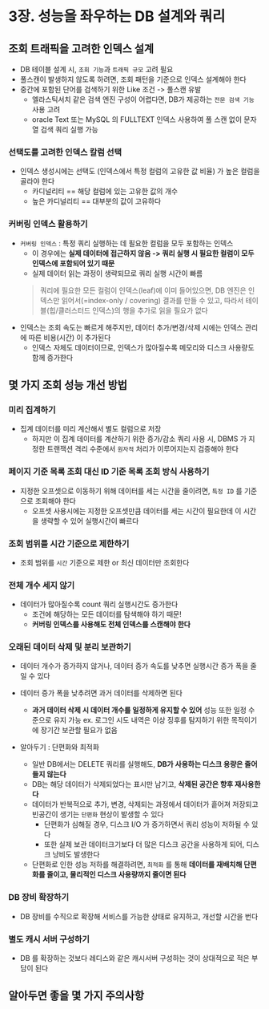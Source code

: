 # 3장. 성능을 좌우하는 DB 설계와 쿼리
## 조회 트래픽을 고려한 인덱스 설계
- DB 테이블 설계 시, `조회 기능`과 `트래픽 규모` 고려 필요
- 풀스캔이 발생하지 않도록 하려면, 조회 패턴을 기준으로 인덱스 설계해야 한다
- 중간에 포함된 단어를 검색하기 위한 Like 조건 -> 풀스캔 유발
  - 엘라스틱서치 같은 검색 엔진 구성이 어렵다면, DB가 제공하는 `전문 검색 기능` 사용 고려
  - oracle Text 또는 MySQL 의 FULLTEXT 인덱스 사용하여 풀 스캔 없이 문자열 검색 쿼리 실행 가능

### 선택도를 고려한 인덱스 칼럼 선택
- 인덱스 생성시에는 선택도 (인덱스에서 특정 컬럼의 고유한 값 비율) 가 높은 컬럼을 골라야 한다
  - 카디널리티 == 해당 컬럼에 있는 고유한 값의 개수
  - 높은 카디널리티 == 대부분의 값이 고유하다

### 커버링 인덱스 활용하기
- `커버링 인덱스` : 특정 쿼리 실행하는 데 필요한 컬럼을 모두 포함하는 인덱스
  - 이 경우에는 **실제 데이터에 접근하지 않음 -> 쿼리 실행 시 필요한 컬럼이 모두 인덱스에 포함되어 있기 때문**
  - 실제 데이터 읽는 과정이 생략되므로 쿼리 실행 시간이 빠름
  > 쿼리에 필요한 모든 컬럼이 인덱스(leaf)에 이미 들어있으면, DB 엔진은 인덱스만 읽어서(=index-only / covering) 결과를 만들 수 있고, 따라서 테이블(힙/클러스터드 인덱스)의 행을 추가로 읽을 필요가 없다
- 인덱스는 조회 속도는 빠르게 해주지만, 데이터 추가/변경/삭제 시에는 인덱스 관리에 따른 비용(시간) 이 추가된다
  - 인덱스 자체도 데이터이므로, 인덱스가 많아질수록 메모리와 디스크 사용량도 함께 증가한다

## 몇 가지 조회 성능 개선 방법
### 미리 집계하기
- 집계 데이터를 미리 계산해서 별도 컬럼으로 저장
  - 하지만 이 집계 데이터를 계산하기 위한 증가/감소 쿼리 사용 시, DBMS 가 지정한 트랜잭션 격리 수준에서 `원자적` 처리가 이루어지는지 검증해야 한다

### 페이지 기준 목록 조회 대신 ID 기준 목록 조회 방식 사용하기
- 지정한 오프셋으로 이동하기 위해 데이터를 세는 시간을 줄이려면, `특정 ID` 를 기준으로 조회해야 한다
  - 오프셋 사용시에는 지정한 오프셋만큼 데이터를 세는 시간이 필요한데 이 시간을 생략할 수 있어 실행시간이 빠르다

### 조회 범위를 시간 기준으로 제한하기
- 조회 범위를 `시간` 기준으로 제한 or 최신 데이터만 조회한다

### 전체 개수 세지 않기
- 데이터가 많아질수록 count 쿼리 실행시간도 증가한다
  - 조건에 해당하는 모든 데이터를 탐색해야 하기 때문!
  - **커버링 인덱스를 사용해도 전체 인덱스를 스캔해야 한다**

### 오래된 데이터 삭제 및 분리 보관하기
- 데이터 개수가 증가하지 않거나, 데이터 증가 속도를 낮추면 실행시간 증가 폭을 줄일 수 있다
- 데이터 증가 폭을 낮추려면 과거 데이터를 삭제하면 된다
  - **과거 데이터 삭제 시 데이터 개수를 일정하게 유지할 수 있어** 성능 또한 일정 수준으로 유지 가능
ex. 로그인 시도 내역은 이상 징후를 탐지하기 위한 목적이기에 장기간 보관할 필요가 없음

- 알아두기 : 단편화와 최적화
  - 일반 DB에서는 DELETE 쿼리를 실행해도, **DB가 사용하는 디스크 용량은 줄어들지 않는다**
  - DB는 해당 데이터가 삭제되었다는 표시만 남기고, **삭제된 공간은 향후 재사용한다**
  - 데이터가 반복적으로 추가, 변경, 삭제되는 과정에서 데이터가 흩어져 저장되고 빈공간이 생기는 `단편화` 현상이 발생할 수 있다
    - 단편화가 심해질 경우, 디스크 I/O 가 증가하면서 쿼리 성능이 저하될 수 있다
    - 또한 실제 보관 데이터크기보다 더 많은 디스크 공간을 사용하게 되어, 디스크 낭비도 발생한다
  - 단편화로 인한 성능 저하를 해결하려면, `최적화` 를 통해 **데이터를 재배치해 단편화를 줄이고, 물리적인 디스크 사용량까지 줄이면 된다**

### DB 장비 확장하기
- DB 장비를 수직으로 확장해 서비스를 가능한 상태로 유지하고, 개선할 시간을 번다

### 별도 캐시 서버 구성하기
- DB 를 확장하는 것보다 레디스와 같은 캐시서버 구성하는 것이 상대적으로 적은 부담이 된다

## 알아두면 좋을 몇 가지 주의사항
### 
